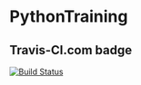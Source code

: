 # PythonTraining

## Travis-CI.com badge
[![Build Status](https://www.travis-ci.com/Jinto2021/PythonTraining.svg?branch=main)](https://www.travis-ci.com/Jinto2021/PythonTraining)
